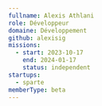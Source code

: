 ```yaml
---
fullname: Alexis Athlani
role: Développeur
domaine: Développement
github: alexisig
missions:
  - start: 2023-10-17
    end: 2024-01-17
    status: independent
startups:
  - sparte
memberType: beta
---
```


